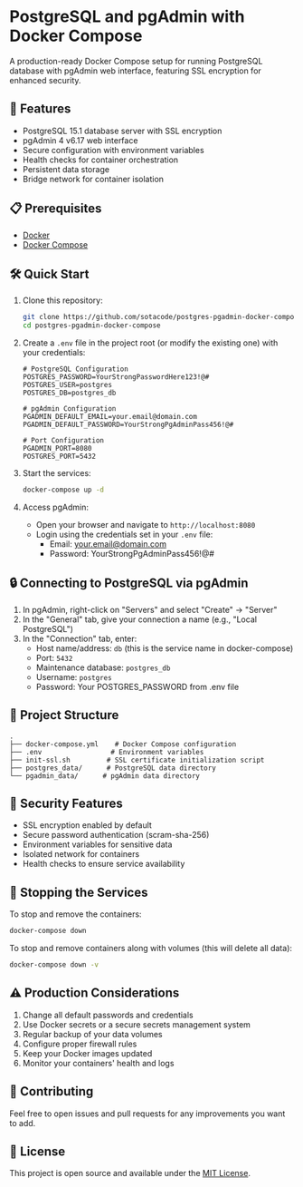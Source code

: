 # PostgreSQL and pgAdmin with Docker Compose

A production-ready Docker Compose setup for running PostgreSQL database with pgAdmin web interface, featuring SSL encryption for enhanced security.

## 🚀 Features

- PostgreSQL 15.1 database server with SSL encryption
- pgAdmin 4 v6.17 web interface
- Secure configuration with environment variables
- Health checks for container orchestration
- Persistent data storage
- Bridge network for container isolation

## 📋 Prerequisites

- [Docker](https://docs.docker.com/get-docker/)
- [Docker Compose](https://docs.docker.com/compose/install/)

## 🛠️ Quick Start

1. Clone this repository:
   ```bash
   git clone https://github.com/sotacode/postgres-pgadmin-docker-compose
   cd postgres-pgadmin-docker-compose
   ```

2. Create a `.env` file in the project root (or modify the existing one) with your credentials:
   ```env
   # PostgreSQL Configuration
   POSTGRES_PASSWORD=YourStrongPasswordHere123!@#
   POSTGRES_USER=postgres
   POSTGRES_DB=postgres_db

   # pgAdmin Configuration
   PGADMIN_DEFAULT_EMAIL=your.email@domain.com
   PGADMIN_DEFAULT_PASSWORD=YourStrongPgAdminPass456!@#

   # Port Configuration
   PGADMIN_PORT=8080
   POSTGRES_PORT=5432
   ```

3. Start the services:
   ```bash
   docker-compose up -d
   ```

4. Access pgAdmin:
   - Open your browser and navigate to `http://localhost:8080`
   - Login using the credentials set in your `.env` file:
     - Email: your.email@domain.com
     - Password: YourStrongPgAdminPass456!@#

## 🔒 Connecting to PostgreSQL via pgAdmin

1. In pgAdmin, right-click on "Servers" and select "Create" → "Server"
2. In the "General" tab, give your connection a name (e.g., "Local PostgreSQL")
3. In the "Connection" tab, enter:
   - Host name/address: `db` (this is the service name in docker-compose)
   - Port: `5432`
   - Maintenance database: `postgres_db`
   - Username: `postgres`
   - Password: Your POSTGRES_PASSWORD from .env file

## 📁 Project Structure

```
.
├── docker-compose.yml    # Docker Compose configuration
├── .env                 # Environment variables
├── init-ssl.sh         # SSL certificate initialization script
├── postgres_data/      # PostgreSQL data directory
└── pgadmin_data/      # pgAdmin data directory
```

## 🔐 Security Features

- SSL encryption enabled by default
- Secure password authentication (scram-sha-256)
- Environment variables for sensitive data
- Isolated network for containers
- Health checks to ensure service availability

## 🛑 Stopping the Services

To stop and remove the containers:
```bash
docker-compose down
```

To stop and remove containers along with volumes (this will delete all data):
```bash
docker-compose down -v
```

## ⚠️ Production Considerations

1. Change all default passwords and credentials
2. Use Docker secrets or a secure secrets management system
3. Regular backup of your data volumes
4. Configure proper firewall rules
5. Keep your Docker images updated
6. Monitor your containers' health and logs

## 🤝 Contributing

Feel free to open issues and pull requests for any improvements you want to add.

## 📝 License

This project is open source and available under the [MIT License](LICENSE).
